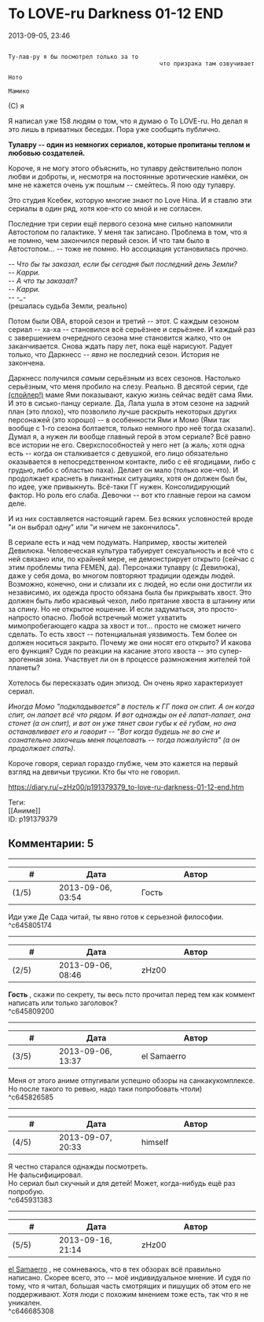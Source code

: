 To LOVE-ru Darkness 01-12 END
=============================

  
2013-09-05, 23:46  
  
```

Ту-лав-ру я бы посмотрел только за то                      
                                           что призрака там озвучивает            
                                                                        Ното       
                                                                                   Мамико
```
   
 (C) я    
   
 Я написал уже 158 людям о том, что я думаю о To LOVE-ru. Но делал я это лишь в приватных беседах. Пора уже сообщить публично.   
   
  **Тулавру -- один из немногих сериалов, которые пропитаны теплом и любовью создателей.**    
   
 Короче, я не могу этого объяснить, но тулавру действительно полон любви и доброты, и, несмотря на постоянные эротические намёки, он мне не кажется очень уж пошлым -- смейтесь. Я пою оду тулавру.   
   
 Это студия Ксебек, которую многие знают по Love Hina. И я ставлю эти сериалы в один ряд, хотя кое-кто со мной и не согласен.   
   
 Последние три серии ещё первого сезона мне сильно напомнили Автостопом по галактике. У меня так записано. Проблема в том, что я не помню, чем закончился первый сезон. И что там было в Автостопом... -- тоже не помню. Но ассоциация установилась прочно.   
   
  *-- Что бы ты заказал, если бы сегодня был последний день Земли?   
 -- Карри.   
 -- А что ты заказал?   
 -- Карри.   
 -- -\_-*    
 (решалась судьба Земли, реально)   
   
 Потом были ОВА, второй сезон и третий -- этот. С каждым сезоном сериал -- ха-ха -- становился всё серьёзнее и серьёзнее. И каждый раз с завершением очередного сезона мне становится жалко, что он заканчивается. Снова ждать пару лет, пока ещё нарисуют. Радует только, что Даркнесс --  *явно*  не последний сезон. История не закончена.   
   
 Даркнесс получился  *самым*  серьёзным из всех сезонов. Настолько серьёзным, что меня пробило на слезу. Реально. В десятой серии, где  [(спойлер!)](https://zHz00.diary.ru/p191379379.htm?index=1#linkmore191379379m1)    маме Ями показывают, какую жизнь сейчас ведёт сама Ями.   И это в сисько-панцу сериале. Да, Лала ушла в этом сезоне на задний план (это плохо), что позволило лучше раскрыть некоторых других персонажей (это хорошо) -- в особенности Ями и Момо (Ями так вообще с 1-го сезона болтается, только немного про неё тогда сказали). Думал я, а нужен ли вообще главный герой в этом сериале? Всё равно все истории не его. Сверхспособностей у него нет (а жаль; хотя одна есть -- когда он сталкивается с девушкой, его лицо обязательно оказывается в непосредственном контакте, либо с её ягодицами, либо с грудью, либо с областью паха). Делает он мало (только кое-что). И продолжает краснеть в пикантных ситуациях, хотя он должен был бы, по идее, уже привыкнуть. Всё-таки ГГ нужен. Консолидирующий фактор. Но роль его слаба. Девочки -- вот кто главные герои на самом деле.   
   
 И из них составляется настоящий гарем. Без всяких условностей вроде "и он выбрал одну" или "и ничем не закончилось".   
   
 В сериале есть и над чем подумать. Например, хвосты жителей Девилюка. Человеческая культура табуирует сексуальность и всё что с ней связано или, по крайней мере, не демонстрирует открыто (сейчас с этим проблемы типа FEMEN, да). Персонажи тулавру (с Девилюка), даже у себя дома, во многом повторяют традиции одежды людей. Возможно, конечно, они и слизали их с людей, но если они достигли их независимо, их одежда просто обязана была бы прикрывать хвост. Это должен быть либо красивый чехол, либо прятание хвоста в штанину или за спину. Но не открытое ношение. И если задуматься, это просто-напросто опасно. Любой встречный может ухватить мимопробегающего кадра за хвост и тот... просто не сможет ничего сделать. То есть хвост -- потенциальная уязвимость. Тем более он должен носиться закрыто. Почему же они носят его открыто? И какова его функция? Судя по реакции на касание этого хвоста -- это супер-эрогенная зона. Участвует ли он в процессе размножения жителей той планеты?   
   
 Хотелось бы пересказать один эпизод. Он очень ярко характеризует сериал.   
   
  *Иногда Момо "подкладывается" в постель к ГГ пока он спит. А он когда спит, он лапает всё что рядом. И вот однажды он её лапат-лапает, она стонет (а он спит), и вот он уже тянет свои губы к её губам, но она останавливает его и говорит -- "Вот когда будешь не во сне и сознательно захочешь меня поцеловать -- тогда пожалуйста" (а он продолжает спать).*    
   
 Короче говоря, сериал гораздо глубже, чем это кажется на первый взгляд на девичьи трусики. Кто бы что не говорил.   
  
<https://diary.ru/~zHz00/p191379379_to-love-ru-darkness-01-12-end.htm>  
  
Теги:  
[[Аниме]]  
ID: p191379379  


Комментарии: 5
--------------

  


---



|         #         |              Дата              |                     Автор                     |           ID           |
| --- | --- | --- | --- |
| (1/5) | 2013-09-06, 03:54 | Гость | c645805174 |

  
 Иди уже Де Сада читай, ты явно готов к серьезной философии.   
 ^c645805174

---



|         #         |              Дата              |                     Автор                     |           ID           |
| --- | --- | --- | --- |
| (2/5) | 2013-09-06, 08:46 | zHz00 | c645809200 |

  
  **Гость**  , скажи по секрету, ты весь псто прочитал перед тем как коммент написать или только заголовок?   
 ^c645809200

---



|         #         |              Дата              |                     Автор                     |           ID           |
| --- | --- | --- | --- |
| (3/5) | 2013-09-06, 13:37 | el Samaerro | c645826585 |

  
 Меня от этого аниме отпугивали успешно обзоры на санкакукомплексе.   
 Но после такого то ревью, надо таки попробовать чтоли)   
 ^c645826585

---



|         #         |              Дата              |                     Автор                     |           ID           |
| --- | --- | --- | --- |
| (4/5) | 2013-09-07, 20:33 | himself | c645931383 |

  
 Я честно старался однажды посмотреть.   
 Не фальсифицировал.   
 Но сериал был скучный и для детей! Может, когда-нибудь ещё раз попробую.   
 ^c645931383

---



|         #         |              Дата              |                     Автор                     |           ID           |
| --- | --- | --- | --- |
| (5/5) | 2013-09-16, 21:14 | zHz00 | c646685308 |

  
  [el Samaerro](http://samaerro.diary.ru "-___-")  , не сомневаюсь, что в тех обзорах всё правильно написано. Скорее всего, это -- моё индивидуальное мнение. И судя по тому, что я читал, большая часть смотрящих и пишущих об этом его не поддерживают. Хотя люди с похожим мнением тоже есть, так что я не уникален.   
 ^c646685308